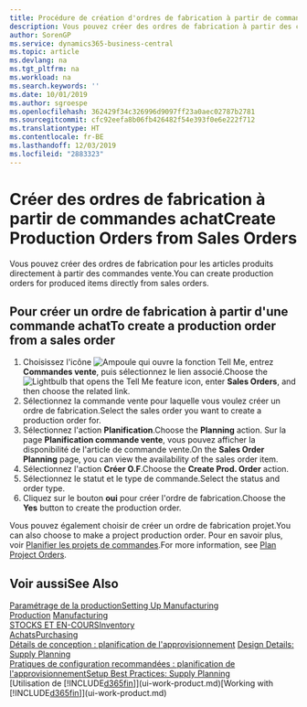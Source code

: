 ```yaml
---
title: Procédure de création d'ordres de fabrication à partir de commandes vente | Microsoft Docs
description: Vous pouvez créer des ordres de fabrication à partir des commandes vente dans le département Ventes & marketing.
author: SorenGP
ms.service: dynamics365-business-central
ms.topic: article
ms.devlang: na
ms.tgt_pltfrm: na
ms.workload: na
ms.search.keywords: ''
ms.date: 10/01/2019
ms.author: sgroespe
ms.openlocfilehash: 362429f34c326996d9097ff23a0aec02787b2781
ms.sourcegitcommit: cfc92eefa8b06fb426482f54e393f0e6e222f712
ms.translationtype: HT
ms.contentlocale: fr-BE
ms.lasthandoff: 12/03/2019
ms.locfileid: "2883323"
---
```

# <a name="create-production-orders-from-sales-orders"></a><span data-ttu-id="fa391-103">Créer des ordres de fabrication à partir de commandes achat</span><span class="sxs-lookup"><span data-stu-id="fa391-103">Create Production Orders from Sales Orders</span></span>
<span data-ttu-id="fa391-104">Vous pouvez créer des ordres de fabrication pour les articles produits directement à partir des commandes vente.</span><span class="sxs-lookup"><span data-stu-id="fa391-104">You can create production orders for produced items directly from sales orders.</span></span>  

## <a name="to-create-a-production-order-from-a-sales-order"></a><span data-ttu-id="fa391-105">Pour créer un ordre de fabrication à partir d'une commande achat</span><span class="sxs-lookup"><span data-stu-id="fa391-105">To create a production order from a sales order</span></span>  

1.  <span data-ttu-id="fa391-106">Choisissez l'icône ![Ampoule qui ouvre la fonction Tell Me](media/ui-search/search_small.png "Dites-moi ce que vous voulez faire"), entrez **Commandes vente**, puis sélectionnez le lien associé.</span><span class="sxs-lookup"><span data-stu-id="fa391-106">Choose the ![Lightbulb that opens the Tell Me feature](media/ui-search/search_small.png "Tell me what you want to do") icon, enter **Sales Orders**, and then choose the related link.</span></span>  
2.  <span data-ttu-id="fa391-107">Sélectionnez la commande vente pour laquelle vous voulez créer un ordre de fabrication.</span><span class="sxs-lookup"><span data-stu-id="fa391-107">Select the sales order you want to create a production order for.</span></span>  
3.  <span data-ttu-id="fa391-108">Sélectionnez l'action **Planification**.</span><span class="sxs-lookup"><span data-stu-id="fa391-108">Choose the **Planning** action.</span></span> <span data-ttu-id="fa391-109">Sur la page **Planification commande vente**, vous pouvez afficher la disponibilité de l'article de commande vente.</span><span class="sxs-lookup"><span data-stu-id="fa391-109">On the **Sales Order Planning** page, you can view the availability of the sales order item.</span></span>  
4.  <span data-ttu-id="fa391-110">Sélectionnez l'action **Créer O.F**.</span><span class="sxs-lookup"><span data-stu-id="fa391-110">Choose the **Create Prod. Order** action.</span></span>  
5.  <span data-ttu-id="fa391-111">Sélectionnez le statut et le type de commande.</span><span class="sxs-lookup"><span data-stu-id="fa391-111">Select the status and order type.</span></span>  
6.  <span data-ttu-id="fa391-112">Cliquez sur le bouton **oui** pour créer l'ordre de fabrication.</span><span class="sxs-lookup"><span data-stu-id="fa391-112">Choose the **Yes** button to create the production order.</span></span>

<span data-ttu-id="fa391-113">Vous pouvez également choisir de créer un ordre de fabrication projet.</span><span class="sxs-lookup"><span data-stu-id="fa391-113">You can also choose to make a project production order.</span></span> <span data-ttu-id="fa391-114">Pour en savoir plus, voir [Planifier les projets de commandes](production-how-to-plan-project-orders.md).</span><span class="sxs-lookup"><span data-stu-id="fa391-114">For more information, see [Plan Project Orders](production-how-to-plan-project-orders.md).</span></span>   

## <a name="see-also"></a><span data-ttu-id="fa391-115">Voir aussi</span><span class="sxs-lookup"><span data-stu-id="fa391-115">See Also</span></span>  
[<span data-ttu-id="fa391-116">Paramétrage de la production</span><span class="sxs-lookup"><span data-stu-id="fa391-116">Setting Up Manufacturing</span></span>](production-configure-production-processes.md)  
<span data-ttu-id="fa391-117">[Production](production-manage-manufacturing.md)  </span><span class="sxs-lookup"><span data-stu-id="fa391-117">[Manufacturing](production-manage-manufacturing.md)  </span></span>  
[<span data-ttu-id="fa391-118">STOCKS ET EN-COURS</span><span class="sxs-lookup"><span data-stu-id="fa391-118">Inventory</span></span>](inventory-manage-inventory.md)  
[<span data-ttu-id="fa391-119">Achats</span><span class="sxs-lookup"><span data-stu-id="fa391-119">Purchasing</span></span>](purchasing-manage-purchasing.md)  
<span data-ttu-id="fa391-120">[Détails de conception : planification de l'approvisionnement](design-details-supply-planning.md) </span><span class="sxs-lookup"><span data-stu-id="fa391-120">[Design Details: Supply Planning](design-details-supply-planning.md) </span></span>  
[<span data-ttu-id="fa391-121">Pratiques de configuration recommandées : planification de l'approvisionnement</span><span class="sxs-lookup"><span data-stu-id="fa391-121">Setup Best Practices: Supply Planning</span></span>](setup-best-practices-supply-planning.md)  
<span data-ttu-id="fa391-122">[Utilisation de [!INCLUDE[d365fin](includes/d365fin_md.md)]](ui-work-product.md)</span><span class="sxs-lookup"><span data-stu-id="fa391-122">[Working with [!INCLUDE[d365fin](includes/d365fin_md.md)]](ui-work-product.md)</span></span>
